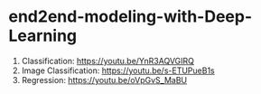 # end2end-modeling-with-Deep-Learning

1. Classification: https://youtu.be/YnR3AQVGIRQ
2. Image Classification: https://youtu.be/s-ETUPueB1s
3. Regression: https://youtu.be/oVpGvS_MaBU
